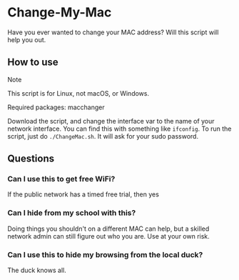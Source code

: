 # Change-My-Mac

Have you ever wanted to change your MAC address? Will this script will help you out.

## How to use

>[!NOTE]
> This script is for Linux, not macOS, or Windows.

Required packages: macchanger 

Download the script, and change the interface var to the name of your network interface. You can find this with something like `ifconfig`. To run the script, just do `./ChangeMac.sh`. It will ask for your sudo password.

## Questions 

### Can I use this to get free WiFi?

If the public network has a timed free trial, then yes

### Can I hide from my school with this?

Doing things you shouldn't on a different MAC can help, but a skilled network admin can still figure out who you are. Use at your own risk.

### Can I use this to hide my browsing from the local duck?

The duck knows all.
